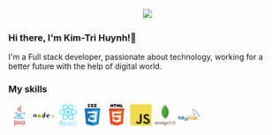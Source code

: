 
<div id="header" align="center">
  <img src="https://media.giphy.com/media/M9gbBd9nbDrOTu1Mqx/giphy.gif" width="100"/>
</div>



### Hi there, I'm Kim-Tri Huynh!👋
I'm a Full stack developer, passionate about technology, working for a better future with the help of digital world.

### My skills 

<p align="left">
<img src="https://github.com/devicons/devicon/blob/master/icons/java/java-original-wordmark.svg" alt="Java" width="40" height="40"/>

<img src="https://github.com/devicons/devicon/blob/master/icons/nodejs/nodejs-original-wordmark.svg" alt="nodejs" width="40" height="40"/> 
 
<img src="https://github.com/devicons/devicon/blob/master/icons/react/react-original-wordmark.svg" alt="react" width="40" height="40"/> 
 
<img src="https://github.com/devicons/devicon/blob/master/icons/css3/css3-original-wordmark.svg" alt="css3" width="40" height="40"/> 

<img src="https://github.com/devicons/devicon/blob/master/icons/html5/html5-original-wordmark.svg" alt="html5" width="40" height="40"/> 
<img src="https://github.com/devicons/devicon/blob/master/icons/javascript/javascript-original.svg" alt="javascript" width="40" height="40"/>  
<img src="https://github.com/devicons/devicon/blob/master/icons/mongodb/mongodb-original-wordmark.svg" alt="mongodb" width="40" height="40"/> 
<img src="https://github.com/devicons/devicon/blob/master/icons/mysql/mysql-original-wordmark.svg" alt="mysql" width="40" height="40"/> 
</p>

<!-- ### My stats
[![GitHub Streak](http://github-readme-streak-stats.herokuapp.com?user=huynhkimtri&theme=dark)](https://git.io/streak-stats)
<br> 
[![Top Langs](https://github-readme-stats.vercel.app/api/top-langs/?username=huynhkimtri&layout=compact&theme=vision-friendly-dark)](https://github.com/anuraghazra/github-readme-stats) -->


<!-- ### Connect with me
</p><img src="https://komarev.com/ghpvc/?username=huynhkimtri&label=Profile%20Visitors&color=0e75b6&style=flat" alt="Kim-Tri-Huynh" />
<br>
[![GitHub followers](https://img.shields.io/github/followers/huynhkimtri?style=social)](https://www.github.com/huynhkimtri)  -->



